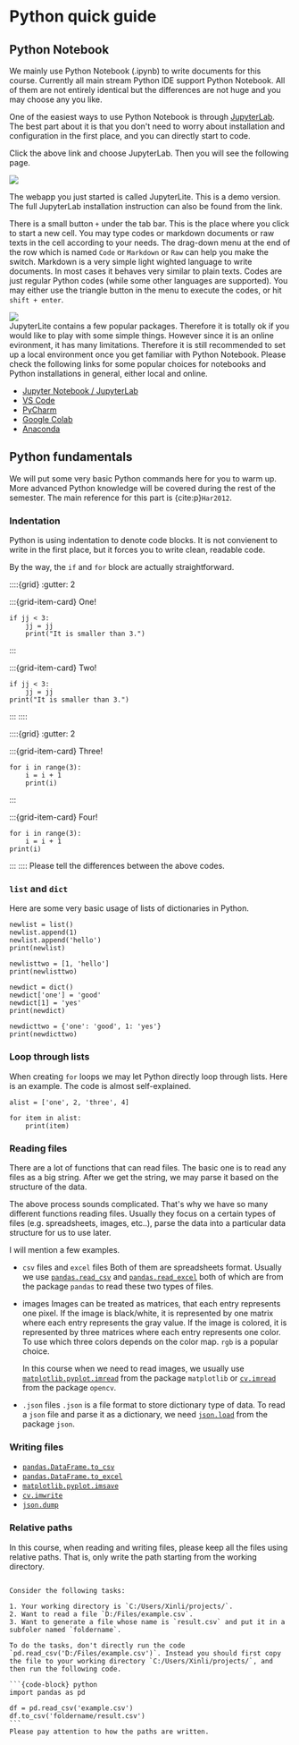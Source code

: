 # Python quick guide

## Python Notebook
We mainly use Python Notebook (.ipynb) to write documents for this course. Currently all main stream Python IDE support Python Notebook. All of them are not entirely identical but the differences are not huge and you may choose any you like.

One of the easiest ways to use Python Notebook is through [JupyterLab](https://jupyter.org/try). The best part about it is that you don't need to worry about installation and configuration in the first place, and you can directly start to code. 

Click the above link and choose JupyterLab. Then you will see the following page. 

![](assests/img/20220727120418.png)  

The webapp you just started is called JupyterLite. This is a demo version. The full JupyterLab installation instruction can also be found from the link.


There is a small button `+` under the tab bar. This is the place where you click to start a new cell. You may type codes or markdown documents or raw texts in the cell according to your needs. The drag-down menu at the end of the row which is named `Code` or `Markdown` or `Raw` can help you make the switch. Markdown is a very simple light wighted language to write documents. In most cases it behaves very similar to plain texts. Codes are just regular Python codes (while some other languages are supported). You may either use the triangle button in the menu to execute the codes, or hit `shift + enter`. 

![](assests/img/20220727120505.png)  
JupyterLite contains a few popular packages. Therefore it is totally ok if you would like to play with some simple things. However since it is an online evironment, it has many limitations. Therefore it is still recommended to set up a local environment once you get familiar with Python Notebook. Please check the following links for some popular choices for notebooks and Python installations in general, either local and online.

- [Jupyter Notebook / JupyterLab](https://jupyter.org/install)
- [VS Code](https://code.visualstudio.com/docs/languages/python)
- [PyCharm](https://www.jetbrains.com/help/pycharm/jupyter-notebook-support.html)
- [Google Colab](https://colab.research.google.com/)
- [Anaconda](https://www.anaconda.com/)


## Python fundamentals
We will put some very basic Python commands here for you to warm up. More advanced Python knowledge will be covered during the rest of the semester. The main reference for this part is {cite:p}`Har2012`. 
### Indentation
Python is using indentation to denote code blocks. It is not convienent to write in the first place, but it forces you to write clean, readable code.

By the way, the `if` and `for` block are actually straightforward.

::::{grid}
:gutter: 2

:::{grid-item-card} One!
```{code-block} python
if jj < 3:
    jj = jj 
    print("It is smaller than 3.")
```
:::

:::{grid-item-card} Two!
```{code-block} python
if jj < 3:
    jj = jj
print("It is smaller than 3.")
```
:::
::::

::::{grid}
:gutter: 2

:::{grid-item-card} Three!
```{code-block} python
for i in range(3):
    i = i + 1
    print(i)
```
:::

:::{grid-item-card} Four!
```{code-block} python
for i in range(3):
    i = i + 1
print(i)
```
:::
::::
Please tell the differences between the above codes.


### `list` and `dict`
Here are some very basic usage of lists of dictionaries in Python.
```{code-block} python
newlist = list()
newlist.append(1)
newlist.append('hello')
print(newlist)

newlisttwo = [1, 'hello']
print(newlisttwo)

newdict = dict()
newdict['one'] = 'good'
newdict[1] = 'yes'
print(newdict)

newdicttwo = {'one': 'good', 1: 'yes'}
print(newdicttwo)
```


### Loop through lists
When creating `for` loops we may let Python directly loop through lists. Here is an example. The code is almost self-explained.
```{code-block} python
alist = ['one', 2, 'three', 4]

for item in alist:
    print(item)
```


### Reading files
There are a lot of functions that can read files. The basic one is to read any files as a big string. After we get the string, we may parse it based on the structure of the data.

The above process sounds complicated. That's why we have so many different functions reading files. Usually they focus on a certain types of files (e.g. spreadsheets, images, etc..), parse the data into a particular data structure for us to use later.

I will mention a few examples.

- `csv` files and `excel` files
Both of them are spreadsheets format. Usually we use [`pandas.read_csv`](https://pandas.pydata.org/docs/reference/api/pandas.read_csv.html) and [`pandas.read_excel`](https://pandas.pydata.org/docs/reference/api/pandas.read_excel.html) both of which are from the package `pandas` to read these two types of files. 

- images
    Images can be treated as matrices, that each entry represents one pixel. If the image is black/white, it is represented by one matrix where each entry represents the gray value. If the image is colored, it is represented by three matrices where each entry represents one color. To use which three colors depends on the color map. `rgb` is a popular choice. 

    In this course when we need to read images, we usually use [`matplotlib.pyplot.imread`](https://matplotlib.org/stable/api/_as_gen/matplotlib.pyplot.imread.html) from the package `matplotlib` or [`cv.imread`](https://docs.opencv.org/4.x/d4/da8/group__imgcodecs.html#ga288b8b3da0892bd651fce07b3bbd3a56) from the package `opencv`.

- `.json` files
`.json` is a file format to store dictionary type of data. To read a `json` file and parse it as a dictionary, we need [`json.load`](https://docs.python.org/3/library/json.html#json.load) from the package `json`. 

### Writing files

- [`pandas.DataFrame.to_csv`](https://pandas.pydata.org/docs/reference/api/pandas.DataFrame.to_csv.html)
- [`pandas.DataFrame.to_excel`](https://pandas.pydata.org/docs/reference/api/pandas.DataFrame.to_excel.html)
- [`matplotlib.pyplot.imsave`](https://matplotlib.org/stable/api/_as_gen/matplotlib.pyplot.imsave.html)
- [`cv.imwrite`](https://docs.opencv.org/3.4/d4/da8/group__imgcodecs.html#gabbc7ef1aa2edfaa87772f1202d67e0ce)
- [`json.dump`](https://matplotlib.org/stable/api/_as_gen/matplotlib.pyplot.imsave.html)

### Relative paths
In this course, when reading and writing files, please keep all the files using relative paths. That is, only write the path starting from the working directory. 

````{prf:example} 

Consider the following tasks:

1. Your working directory is `C:/Users/Xinli/projects/`.
2. Want to read a file `D:/Files/example.csv`.
3. Want to generate a file whose name is `result.csv` and put it in a subfoler named `foldername`.

To do the tasks, don't directly run the code `pd.read_csv('D:/Files/example.csv')`. Instead you should first copy the file to your working directory `C:/Users/Xinli/projects/`, and then run the following code. 

```{code-block} python
import pandas as pd

df = pd.read_csv('example.csv')
df.to_csv('foldername/result.csv')
```
Please pay attention to how the paths are written.

````


